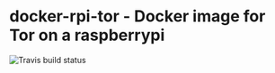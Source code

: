 # docker-rpi-tor - Docker image for Tor on a raspberrypi
![Travis build status](https://api.travis-ci.org/mahnkong/docker-rpi-tor.svg?branch=master)
